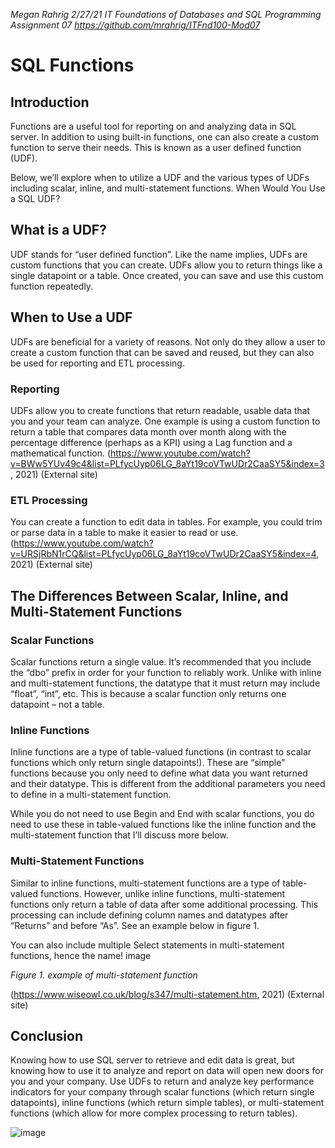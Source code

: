 *Megan Rahrig
2/27/21
IT Foundations of Databases and SQL Programming
Assignment 07
https://github.com/mrahrig/ITFnd100-Mod07*
 
# SQL Functions
## Introduction
Functions are a useful tool for reporting on and analyzing data in SQL server. In addition to using built-in functions, one can also create a custom function to serve their needs. This is known as a user defined function (UDF). 

Below, we’ll explore when to utilize a UDF and the various types of UDFs including scalar, inline, and multi-statement functions. 
When Would You Use a SQL UDF?

## What is a UDF?
UDF stands for “user defined function”. Like the name implies, UDFs are custom functions that you can create. UDFs allow you to return things like a single datapoint or a table. Once created, you can save and use this custom function repeatedly.

## When to Use a UDF
UDFs are beneficial for a variety of reasons. Not only do they allow a user to create a custom function that can be saved and reused, but they can also be used for reporting and ETL processing.

### Reporting
UDFs allow you to create functions that return readable, usable data that you and your team can analyze. One example is using a custom function to return a table that compares data month over month along with the percentage difference (perhaps as a KPI) using a Lag function and a mathematical function. (https://www.youtube.com/watch?v=BWw5YUv49c4&list=PLfycUyp06LG_8aYt19coVTwUDr2CaaSY5&index=3, 2021) (External site)

### ETL Processing
You can create a function to edit data in tables. For example, you could trim or parse data in a table to make it easier to read or use.
(https://www.youtube.com/watch?v=URSjRbN1rCQ&list=PLfycUyp06LG_8aYt19coVTwUDr2CaaSY5&index=4, 2021) (External site)

## The Differences Between Scalar, Inline, and Multi-Statement Functions

### Scalar Functions
Scalar functions return a single value. It’s recommended that you include the “dbo” prefix in order for your function to reliably work. Unlike with inline and multi-statement functions, the datatype that it must return may include “float”, “int”, etc. This is because a scalar function only returns one datapoint – not a table.

### Inline Functions
Inline functions are a type of table-valued functions (in contrast to scalar functions which only return single datapoints!). These are “simple” functions because you only need to define what data you want returned and their datatype. This is different from the additional parameters you need to define in a multi-statement function. 

While you do not need to use Begin and End with scalar functions, you do need to use these in table-valued functions like the inline function and the multi-statement function that I’ll discuss more below.

### Multi-Statement Functions
Similar to inline functions, multi-statement functions are a type of table-valued functions. However, unlike inline functions, multi-statement functions only return a table of data after some additional processing. This processing can include defining column names and datatypes after “Returns” and before “As”. See an example below in figure 1. 

You can also include multiple Select statements in multi-statement functions, hence the name!
image

*Figure 1. example of multi-statement function*

(https://www.wiseowl.co.uk/blog/s347/multi-statement.htm, 2021) (External site)

## Conclusion
Knowing how to use SQL server to retrieve and edit data is great, but knowing how to use it to analyze and report on data will open new doors for you and your company. Use UDFs to return and analyze key performance indicators for your company through scalar functions (which return single datapoints), inline functions (which return simple tables), or multi-statement functions (which allow for more complex processing to return tables).


![image](https://user-images.githubusercontent.com/79387131/109743329-5c0aa380-7b85-11eb-92d4-4b706525ec88.png)
